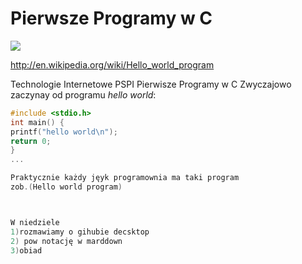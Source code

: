 Pierwsze Programy w C
========
![](http://upload.wikimedia.org/wikipedia/commons/c/c6/Dennis_MacAlistair_Ritchie.jpg)

http://en.wikipedia.org/wiki/Hello_world_program

Technologie Internetowe PSPI Pierwisze Programy w C
Zwyczajowo  zaczynay od programu 
*hello world*:

```c
#include <stdio.h>
int main() {
printf("hello world\n");
return 0;
}
... 

Praktycznie każdy jęyk programownia ma taki program 
zob.(Hello world program)



W niedziele 
1)rozmawiamy o gihubie decsktop
2) pow notację w marddown
3)obiad 


